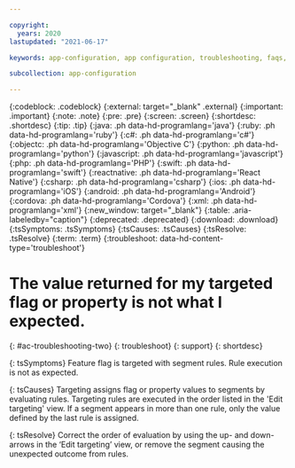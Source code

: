```yaml
---

copyright:
  years: 2020
lastupdated: "2021-06-17"

keywords: app-configuration, app configuration, troubleshooting, faqs, Frequently Asked Questions, feature flag, evaluation

subcollection: app-configuration

---
```


{:codeblock: .codeblock}
{:external: target="_blank" .external}
{:important: .important}
{:note: .note}
{:pre: .pre}
{:screen: .screen}
{:shortdesc: .shortdesc}
{:tip: .tip}
{:java: .ph data-hd-programlang='java'}
{:ruby: .ph data-hd-programlang='ruby'}
{:c#: .ph data-hd-programlang='c#'}
{:objectc: .ph data-hd-programlang='Objective C'}
{:python: .ph data-hd-programlang='python'}
{:javascript: .ph data-hd-programlang='javascript'}
{:php: .ph data-hd-programlang='PHP'}
{:swift: .ph data-hd-programlang='swift'}
{:reactnative: .ph data-hd-programlang='React Native'}
{:csharp: .ph data-hd-programlang='csharp'}
{:ios: .ph data-hd-programlang='iOS'}
{:android: .ph data-hd-programlang='Android'}
{:cordova: .ph data-hd-programlang='Cordova'}
{:xml: .ph data-hd-programlang='xml'}
{:new_window: target="_blank"}
{:table: .aria-labeledby="caption"}
{:deprecated: .deprecated}
{:download: .download}
{:tsSymptoms: .tsSymptoms}
{:tsCauses: .tsCauses}
{:tsResolve: .tsResolve}
{:term: .term}
{:troubleshoot: data-hd-content-type='troubleshoot'}

# The value returned for my targeted flag or property is not what I expected.
{: #ac-troubleshooting-two}
{: troubleshoot}
{: support}
{: shortdesc}

{: tsSymptoms}
Feature flag is targeted with segment rules. Rule execution is not as expected.  

{: tsCauses}
Targeting assigns flag or property values to segments by evaluating rules. Targeting rules are executed in the order listed in the 'Edit targeting' view. If a segment appears in more than one rule, only the value defined by the last rule is assigned.

{: tsResolve}
Correct the order of evaluation by using the up- and down-arrows in the ‘Edit targeting’ view, or remove the segment causing the unexpected outcome from rules.

